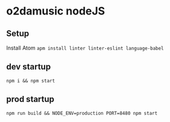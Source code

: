 # o2damusic nodeJS

## Setup
Install Atom
`apm install linter linter-eslint language-babel`

## dev startup
`npm i && npm start`

## prod startup
`npm run build && NODE_ENV=production PORT=8480 npm start`